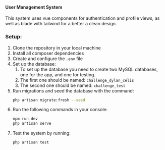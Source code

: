 #### User Management System
This system uses vue components for authentication and profile views, as well as blade with tailwind for a better a clean design.

### Setup:
1. Clone the repository in your local machine
2. Install all composer dependencies
3. Create and configure the `.env` file 
4. Set up the database:
    1. To set up the database you need to create two MySQL databases, one for the app, and one for testing.
    2. The first one should be named: `challenge_dylan_celis`
    3. The second one should be named: `challenge_test`
5. Run migrations and seed the database with the command:
    ```bash
    php artisan migrate:fresh --seed
    ```
6. Run the following commands in your console:
    ```bash
    npm run dev
    php artisan serve
    ```
7. Test the system by running:
    ```bash
    php artisan test
    ```
